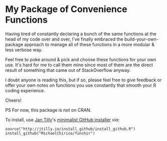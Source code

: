 My Package of Convenience Functions
===================================

Having tired of constantly declaring a bunch of the same functions at the head of my code over and over, I've finally embraced the build-your-own-package approach to manage all of these functions in a more modular & less verbose way.

Feel free to poke around & pick and choose these functions for your own use. It's hard for me to call them mine since most of them are the direct result of something that came out of StackOverflow anyway.

I doubt anyone is reading this, but if so, please feel free to give feedback or offer your own notes on functions you use constantly that smooth your R coding experience.

Cheers!

PS For now, this package is not on CRAN.

To install, use [Jan Tilly](https://github.com/jtilly)'s [minimalist GitHub installer](https://github.com/jtilly/install_github) _via_:

```
source("http://jtilly.io/install_github/install_github.R")
install_github("MichaelChirico/funchir")
```
